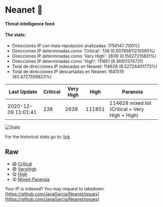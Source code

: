 # Neanet :hocho:
#### Threat intelligence feed
#### The stats:

- Direcciones IP con mala reputacion analizadas: 1756147 (100%)
- Direcciones IP determinadas como 'Critical':  138 (0.00785811210565%)
- Direcciones IP determinadas como 'Very High':  2639 (0.15027215831%)
- Direcciones IP determinadas como 'High':  111851 (6.36911374731)
- Total de direcciones IP indexadas en Neanet:  114628 (6.52724401773%)
- Total de direcciones IP descartadas en Neanet:  1641519 (93.4727559823%)

| Last Update | Critical | Very High | High | Paranoia |
| --- | --- | --- | --- | --- |
| 2020-12-09 11:01:41 | 138 | 2639 | 111851 | 114628 mixed list (Critical + Very High + High)|

![Stats](https://docs.google.com/spreadsheets/d/e/2PACX-1vSnaNMIXVabIpDJjufMlzH7poXnshF3mgd8Is1g9ytUEzVsP5my4Trn8f-xkoLLQ38xpL3HtmUexLo6/pubchart?oid=501124687&format=image)

For the historical stats go to: [link](/stats.csv)
## Raw
- :scream: [Critical](https://raw.githubusercontent.com/JavaGarcia/Neanet/master/blacklists/neanet_critical.txt)
- :fearful: [VeryHigh](https://raw.githubusercontent.com/JavaGarcia/Neanet/master/blacklists/neanet_veryHigh.txtt)
- :frowning: [High](https://raw.githubusercontent.com/JavaGarcia/Neanet/master/blacklists/neanet_high.txt)
- :dizzy_face: [Mixed-Paranoia](https://raw.githubusercontent.com/JavaGarcia/Neanet/master/blacklists/neanet_all.txt)


Your IP is indexed? You may request to takedown. [https://github.com/JavaGarcia/Neanet/issues](https://github.com/JavaGarcia/Neanet/issues)




































































































































































































































































































































































































































































































































































































































































































































































































































































































































































































































































































































































































































































































































































































































































































































































































































































































































































































































































































































































































































































































































































































































































































































































































































































































































































































































































































































































